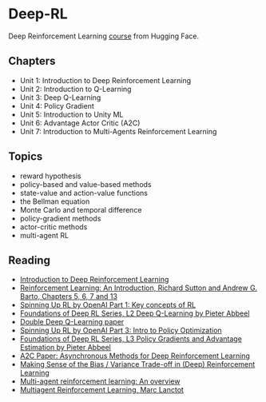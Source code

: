 # Deep-RL

Deep Reinforcement Learning [course](https://huggingface.co/learn/deep-rl-course/en/unit0/introduction) from Hugging Face.

## Chapters

- Unit 1: Introduction to Deep Reinforcement Learning
- Unit 2: Introduction to Q-Learning
- Unit 3: Deep Q-Learning
- Unit 4: Policy Gradient
- Unit 5: Introduction to Unity ML
- Unit 6: Advantage Actor Critic (A2C)
- Unit 7: Introduction to Multi-Agents Reinforcement Learning

## Topics

- reward hypothesis
- policy-based and value-based methods
- state-value and action-value functions
- the Bellman equation
- Monte Carlo and temporal difference
- policy-gradient methods
- actor-critic methods
- multi-agent RL

## Reading
- [Introduction to Deep Reinforcement Learning](https://huggingface.co/learn/deep-rl-course/en/unit0/introduction)
- [Reinforcement Learning: An Introduction, Richard Sutton and Andrew G. Barto, Chapters 5, 6, 7 and 13](http://incompleteideas.net/book/RLbook2020.pdf)
- [Spinning Up RL by OpenAI Part 1: Key concepts of RL](https://spinningup.openai.com/en/latest/spinningup/rl_intro.html)
- [Foundations of Deep RL Series, L2 Deep Q-Learning by Pieter Abbeel](https://youtu.be/Psrhxy88zww)
- [Double Deep Q-Learning paper](https://papers.nips.cc/paper/2010/hash/091d584fced301b442654dd8c23b3fc9-Abstract.html)
- [Spinning Up RL by OpenAI Part 3: Intro to Policy Optimization](https://spinningup.openai.com/en/latest/spinningup/rl_intro3.html)
- [Foundations of Deep RL Series, L3 Policy Gradients and Advantage Estimation by Pieter Abbeel](https://www.youtube.com/watch?v=AKbX1Zvo7r8)
- [A2C Paper: Asynchronous Methods for Deep Reinforcement Learning](https://arxiv.org/abs/1602.01783v2)
- [Making Sense of the Bias / Variance Trade-off in (Deep) Reinforcement Learning](https://blog.mlreview.com/making-sense-of-the-bias-variance-trade-off-in-deep-reinforcement-learning-79cf1e83d565)
- [Multi-agent reinforcement learning: An overview](https://www.dcsc.tudelft.nl/~bdeschutter/pub/rep/10_003.pdf)
- [Multiagent Reinforcement Learning, Marc Lanctot](https://rlss.inria.fr/files/2019/07/RLSS_Multiagent.pdf)


